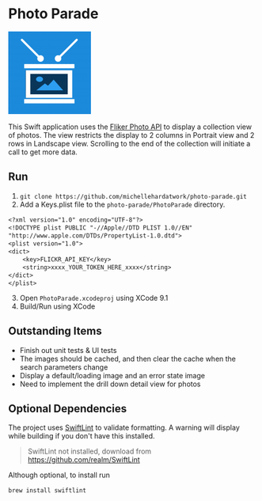 
# Photo Parade
![alt text](https://github.com/michellehardatwork/photo-parade/raw/master/PhotoParade/Assets.xcassets/AppIcon.appiconset/Icon-App-83.5x83.5%402x.png "Photo Parade Logo")

This Swift application uses the [Fliker Photo API](https://www.flickr.com/services/api/) to display a collection view of photos.  The view restricts the display to 2 columns in Portrait view and 2 rows in Landscape view.  Scrolling to the end of the collection will initiate a call to get more data.

## Run
1. `git clone https://github.com/michellehardatwork/photo-parade.git`
2.  Add a Keys.plist file to the `photo-parade/PhotoParade` directory.  
```
<?xml version="1.0" encoding="UTF-8"?>
<!DOCTYPE plist PUBLIC "-//Apple//DTD PLIST 1.0//EN" "http://www.apple.com/DTDs/PropertyList-1.0.dtd">
<plist version="1.0">
<dict>
	<key>FLICKR_API_KEY</key>
	<string>xxxx_YOUR_TOKEN_HERE_xxxx</string>
</dict>
</plist>
```
3.  Open `PhotoParade.xcodeproj` using XCode 9.1
4.  Build/Run using XCode

## Outstanding Items

* Finish out unit tests & UI tests
* The images should be cached, and then clear the cache when the search parameters change
* Display a default/loading image and an error state image
* Need to implement the drill down detail view for photos

## Optional Dependencies
The project uses [SwiftLint](https://github.com/realm/SwiftLint) to validate formatting.  A warning will display while building if you don't have this installed.  

> SwiftLint not installed, download from https://github.com/realm/SwiftLint

Although optional, to install run
```
brew install swiftlint
```


